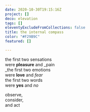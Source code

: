 ```yaml
---
date: 2020-10-30T19:15:16Z
project: []
deco: elevation
tags: []
eleventyExcludeFromCollections: false
title: the internal compass
color: "#F29B9C"
featured: []

---
```

the first two sensations  
were **pleasure** and _pain  
_the first two emotions  
were **love** and _fear_  
the first two words  
were **yes** and _no_

observe,  
consider,  
and act